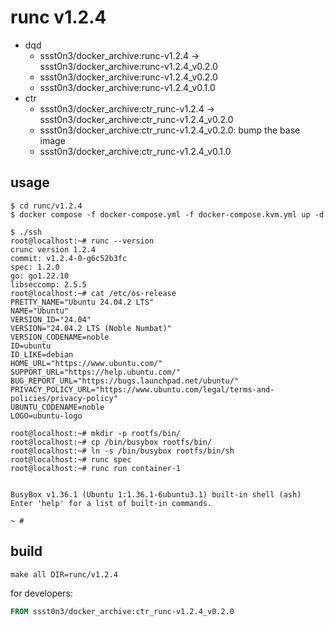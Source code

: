 # runc v1.2.4

* dqd
    * ssst0n3/docker_archive:runc-v1.2.4 -> ssst0n3/docker_archive:runc-v1.2.4_v0.2.0
    * ssst0n3/docker_archive:runc-v1.2.4_v0.2.0
    * ssst0n3/docker_archive:runc-v1.2.4_v0.1.0
* ctr
    * ssst0n3/docker_archive:ctr_runc-v1.2.4 -> ssst0n3/docker_archive:ctr_runc-v1.2.4_v0.2.0
    * ssst0n3/docker_archive:ctr_runc-v1.2.4_v0.2.0: bump the base image
    * ssst0n3/docker_archive:ctr_runc-v1.2.4_v0.1.0

## usage

```shell
$ cd runc/v1.2.4
$ docker compose -f docker-compose.yml -f docker-compose.kvm.yml up -d
```

```shell
$ ./ssh
root@localhost:~# runc --version
crunc version 1.2.4
commit: v1.2.4-0-g6c52b3fc
spec: 1.2.0
go: go1.22.10
libseccomp: 2.5.5
root@localhost:~# cat /etc/os-release 
PRETTY_NAME="Ubuntu 24.04.2 LTS"
NAME="Ubuntu"
VERSION_ID="24.04"
VERSION="24.04.2 LTS (Noble Numbat)"
VERSION_CODENAME=noble
ID=ubuntu
ID_LIKE=debian
HOME_URL="https://www.ubuntu.com/"
SUPPORT_URL="https://help.ubuntu.com/"
BUG_REPORT_URL="https://bugs.launchpad.net/ubuntu/"
PRIVACY_POLICY_URL="https://www.ubuntu.com/legal/terms-and-policies/privacy-policy"
UBUNTU_CODENAME=noble
LOGO=ubuntu-logo
```

```shell
root@localhost:~# mkdir -p rootfs/bin/
root@localhost:~# cp /bin/busybox rootfs/bin/
root@localhost:~# ln -s /bin/busybox rootfs/bin/sh
root@localhost:~# runc spec
root@localhost:~# runc run container-1


BusyBox v1.36.1 (Ubuntu 1:1.36.1-6ubuntu3.1) built-in shell (ash)
Enter 'help' for a list of built-in commands.

~ # 
```

## build

```shell
make all DIR=runc/v1.2.4
```

for developers:

```dockerfile
FROM ssst0n3/docker_archive:ctr_runc-v1.2.4_v0.2.0
```
